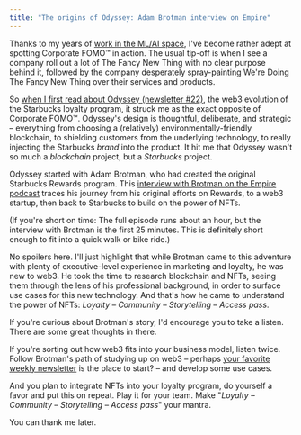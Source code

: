 ```yaml
---
title: "The origins of Odyssey: Adam Brotman interview on Empire"
---
```



Thanks to my years of [work in the ML/AI space](https://qethanm.cc/consulting/), I've become rather adept at spotting Corporate FOMO™ in action. The usual tip-off is when I see a company roll out a lot of The Fancy New Thing with no clear purpose behind it, followed by the company desperately spray-painting We're Doing The Fancy New Thing over their services and products.  

So [when I first read about Odyssey (newsletter #22)](https://www.blockandmortar.xyz/newsletter/of-loyalty-and-leadership-titles#a-web3-coffee-odyssey), the web3 evolution of the Starbucks loyalty program, it struck me as the exact opposite of Corporate FOMO™.  Odyssey's design is thoughtful, deliberate, and strategic – everything from choosing a (relatively) environmentally-friendly blockchain, to shielding customers from the underlying technology, to really injecting the Starbucks _brand_ into the product.  It hit me that Odyssey wasn't so much a _blockchain_ project, but a _Starbucks_ project.

Odyssey started with Adam Brotman, who had created the original Starbucks Rewards program.  This [interview with Brotman on the Empire podcast](https://blockworks.co/podcast/empire/eb20eaf6-77ab-11ed-9e4c-bf6df731d139) traces his journey from his original efforts on Rewards, to a web3 startup, then back to Starbucks to build on the power of NFTs.

(If you're short on time: The full episode runs about an hour, but the interview with Brotman is the first 25 minutes.  This is definitely short enough to fit into a quick walk or bike ride.)

No spoilers here.  I'll just highlight that while Brotman came to this adventure with plenty of executive-level experience in marketing and loyalty, he was new to web3.  He took the time to research blockchain and NFTs, seeing them through the lens of his professional background, in order to surface use cases for this new technology.  And that's how he came to understand the power of NFTs: _Loyalty – Community – Storytelling – Access pass_.

If you're curious about Brotman's story, I'd encourage you to take a listen. There are some great thoughts in there.

If you're sorting out how web3 fits into your business model, listen twice.  Follow Brotman's path of studying up on web3 – perhaps [your favorite weekly newsletter](https://BlockAndMortar.xyz/newsletter) is the place to start? – and develop some use cases. 

And you plan to integrate NFTs into your loyalty program, do yourself a favor and put this on repeat. Play it for your team.  Make "_Loyalty – Community – Storytelling – Access pass_" your mantra.

You can thank me later.
